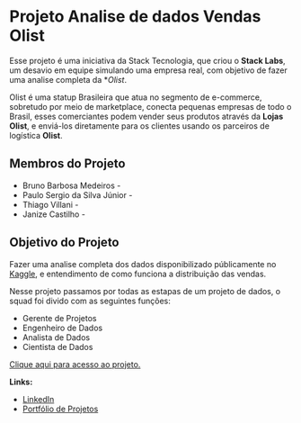# Projeto Analise de dados Vendas Olist

Esse projeto é uma iniciativa da Stack Tecnologia, que criou o **Stack Labs**, um desavio em equipe simulando uma empresa real, com objetivo de fazer uma analise completa da **Olist*.

Olist é uma statup Brasileira que atua no segmento de e-commerce, sobretudo por meio de marketplace, conecta pequenas empresas de todo o Brasil, esses comerciantes podem vender seus produtos através da **Lojas Olist**, e enviá-los diretamente para os clientes usando os parceiros de logística **Olist**.

## Membros do Projeto

* Bruno Barbosa Medeiros - 
* Paulo Sergio da Silva Júnior - 
* Thiago Villani - 
* Janize Castilho - 

## Objetivo do Projeto

Fazer uma analise completa dos dados disponibilizado públicamente no [Kaggle](https://www.kaggle.com/olistbr/brazilian-ecommerce), e entendimento de como funciona a distribuição das vendas.

Nesse projeto passamos por todas as estapas de um projeto de dados, o squad foi divido com as seguintes funções:

* Gerente de Projetos
* Engenheiro de Dados
* Analista de Dados
* Cientista de Dados



[Clique aqui para acesso ao projeto.](https://github.com/villani31/Vendas_Olist/blob/main/Analise_De_Dados_Olist.ipynb)
  
**Links:**
* [LinkedIn](https://www.linkedin.com/in/thiagovillani)
* [Portfólio de Projetos](https://github.com/villani31/Data_Science)
